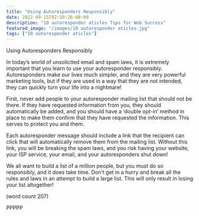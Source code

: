 ```yaml
---
title: "Using Autoresponders Responsibly"
date: 2022-09-15T02:50:26-08:00
description: "10 autoresponder aticles Tips for Web Success"
featured_image: "/images/10 autoresponder aticles.jpg"
tags: ["10 autoresponder aticles"]
---
```


Using Autoresponders Responsibly

In today’s world of unsolicited email and spam laws, it is extremely important that you learn to use your autoresponder responsibly. Autoresponders make our lives much simpler, and they are very powerful marketing tools, but if they are used in a way that they 
are not intended, they can quickly turn your life into a nightmare!

First, never add people to your autoresponder mailing list that should not be there. If they have requested information from you, they 
should automatically be added, and you should have a ‘double opt-in’ method in place to make them confirm that they have 
requested the information. This serves to protect you and them.

Each autoresponder message should include a link that the recipient can click that will automatically remove them from the mailing 
list. Without this link, you will be breaking the spam laws, and you risk having your website, your ISP service, your email, and your autoresponders shut down!

We all want to build a list of a million people, but you must do so responsibly, and it does take time. Don’t get in a hurry and break 
all the rules and laws in an attempt to build a large list. This will only result in losing your list altogether!

(word count 207)

PPPPP

